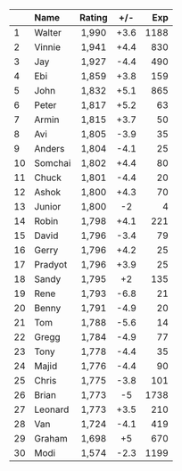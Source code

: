| |Name|Rating|+/-|Exp|
|-|:---|:----:|:-:|--:|
|1|Walter|1,990|+3.6|1188|
|2|Vinnie|1,941|+4.4|830|
|3|Jay|1,927|-4.4|490|
|4|Ebi|1,859|+3.8|159|
|5|John|1,832|+5.1|865|
|6|Peter|1,817|+5.2|63|
|7|Armin|1,815|+3.7|50|
|8|Avi|1,805|-3.9|35|
|9|Anders|1,804|-4.1|25|
|10|Somchai|1,802|+4.4|80|
|11|Chuck|1,801|-4.4|20|
|12|Ashok|1,800|+4.3|70|
|13|Junior|1,800|-2|4|
|14|Robin|1,798|+4.1|221|
|15|David|1,796|-3.4|79|
|16|Gerry|1,796|+4.2|25|
|17|Pradyot|1,796|+3.9|25|
|18|Sandy|1,795|+2|135|
|19|Rene|1,793|-6.8|21|
|20|Benny|1,791|-4.9|20|
|21|Tom|1,788|-5.6|14|
|22|Gregg|1,784|-4.9|77|
|23|Tony|1,778|-4.4|35|
|24|Majid|1,776|-4.4|90|
|25|Chris|1,775|-3.8|101|
|26|Brian|1,773|-5|1738|
|27|Leonard|1,773|+3.5|210|
|28|Van|1,724|-4.1|419|
|29|Graham|1,698|+5|670|
|30|Modi|1,574|-2.3|1199|

